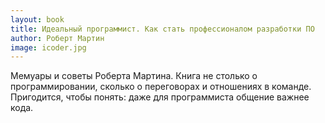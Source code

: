 ```yaml
---
layout: book
title: Идеальный программист. Как стать профессионалом разработки ПО
author: Роберт Мартин
image: icoder.jpg
---
```


Мемуары и советы Роберта Мартина. Книга не столько о программировании, сколько о
переговорах и отношениях в команде. Пригодится, чтобы понять: даже для
программиста общение важнее кода.
